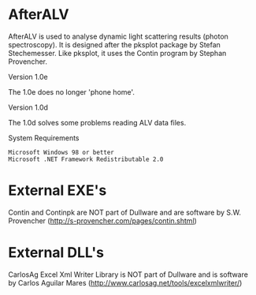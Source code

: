 AfterALV
========

AfterALV is used to analyse dynamic light scattering results (photon spectroscopy). It is designed after the pksplot package by Stefan Stechemesser. Like pksplot, it uses the Contin program by Stephan Provencher.

 
Version 1.0e

The 1.0e does no longer 'phone home'.

Version 1.0d

The 1.0d solves some problems reading ALV data files.

 
System Requirements

    Microsoft Windows 98 or better
    Microsoft .NET Framework Redistributable 2.0




External EXE's
==============

Contin and Continpk are NOT part of Dullware and are software by S.W. Provencher (http://s-provencher.com/pages/contin.shtml)


External DLL's
==============

CarlosAg Excel Xml Writer Library is NOT part of Dullware and is software by Carlos Aguilar Mares (http://www.carlosag.net/tools/excelxmlwriter/)

